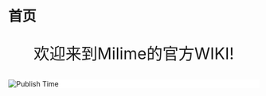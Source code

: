 # 首页
<p style="text-align: center; font-size: 2rem;">欢迎来到Milime的官方WIKI!</p>

<div style="background: white;">
<img src="https://api.xecades.xyz/api?date=2023-08-31&str=%E9%9F%B3%E6%B8%B8+Milime+%E7%9A%84%E5%8F%91%E5%B8%83&img=1" alt="Publish Time">
</div>